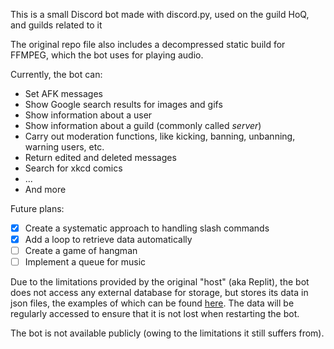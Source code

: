 This is a small Discord bot made with discord.py, used on the guild HoQ, and guilds related to it

The original repo file also includes a decompressed static build for FFMPEG, which the bot uses for playing audio.

Currently, the bot can:
* Set AFK messages
* Show Google search results for images and gifs
* Show information about a user
* Show information about a guild (commonly called *server*)
* Carry out moderation functions, like kicking, banning, unbanning, warning users, etc.
* Return edited and deleted messages
* Search for xkcd comics
* ...
* And more

Future plans:
- [X] Create a systematic approach to handling slash commands
- [X] Add a loop to retrieve data automatically
- [ ] Create a game of hangman
- [ ] Implement a queue for music

Due to the limitations provided by the original "host" (aka Replit), the bot does not access any external database for storage, but stores its data in json files, the examples of which can be found [here](https://github.com/baron-ghost-i/HoQ-Bot/tree/master/data). The data will be regularly accessed to ensure that it is not lost when restarting the bot.

The bot is not available publicly (owing to the limitations it still suffers from).
